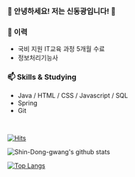 ### 🏃 안녕하세요! 저는 신동광입니다! 🏃 <br>

### 🌱 이력
- 국비 지원 IT교육 과정 5개월 수료<br>
- 정보처리기능사

### 📫 Skills & Studying
- Java / HTML / CSS / Javascript / SQL<br>
- Spring<br>
- Git<br>

<br>

[![Hits](https://hits.seeyoufarm.com/api/count/incr/badge.svg?url=https%3A%2F%2Fgithub.com%2Fkongsabary&count_bg=%2379C83D&title_bg=%23555555&icon=github.svg&icon_color=%23E7E7E7&title=hits&edge_flat=false)](https://hits.seeyoufarm.com)

![Shin-Dong-gwang's github stats](https://github-readme-stats.vercel.app/api?username=Shin-Dong-gwang&show_icons=true&theme=radical)

[![Top Langs](https://github-readme-stats.vercel.app/api/top-langs/?username=Shin-Dong-gwang&layout=compact)](https://github.com/anuraghazra/github-readme-stats)
